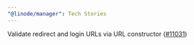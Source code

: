 ```yaml
---
"@linode/manager": Tech Stories
---
```


Validate redirect and login URLs via URL constructor ([#11031](https://github.com/linode/manager/pull/11031))
